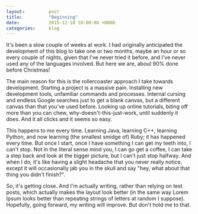 ```yaml
---
layout:         post
title:          "Beginning"
date:           2015-12-10 10:00:00 +0000
categories:     blog
---
```

It's been a slow couple of weeks at work. I had originally anticipated the development of this blog to take one or two months, maybe an hour or so every couple of nights, given that I've never tried it before, and I've never used any of the languages involved. But here we are, about 90% done before Christmas!

<!-- Read More -->

The main reason for this is the rollercoaster approach I take towards development. Starting a project is a massive pain. Installing new development tools, unfamiliar commands and processes. Internal cursing and endless Google searches just to get a blank canvas, but a different canvas than that you've used before. Looking up online tutorials, biting off more than you can chew, why-doesn't-this-just-work, until suddenly it does. And it all clicks and it seems so easy.

This happens to me every time. Learning Java, learning C++, learning Python, and now learning (the smallest smidge of) Ruby; it has happened every time. But once I start, once I have something I can get my teeth into, I can't stop. Not in the literal sense mind you, I can go get a coffee, I can take a step back and look at the bigger picture, but I can't just stop halfway. And when I do, it's like having a slight headache that you never really notice, except it will occasionally jab you in the skull and say "hey, what about that thing you didn't finish?".

So, it's getting close. And I'm actually writing, rather than relying on test posts, which actually makes the layout look better (in the same way Lorem Ipsum looks better than repeating strings of letters at random I suppose). Hopefully, going forward, my writing will improve. But don't hold me to that.